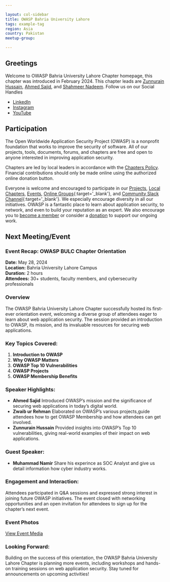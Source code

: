 ```yaml
---

layout: col-sidebar
title: OWASP Bahria University Lahore
tags: example-tag
region: Asia
country: Pakistan
meetup-group:

---
```


## Greetings
Welcome to OWASP Bahria University Lahore Chapter homepage, this chapter was introduced in February 2024. This chapter leads are [Zunnurain Hussain](https://www.linkedin.com/in/muhammad-zunnurain-hussain-50641b61/), [Ahmed Sajid](https://www.linkedin.com/in/a-sajid/), and [Shahmeer Nadeem](https://www.linkedin.com/in/shahmeer01dev/).
Follow us on our Social Handles
+ [LinkedIn](https://www.linkedin.com/company/owasp-bulc-chapter/)
+ [Instagram](https://www.instagram.com/owasp.bulc/)
+ [YouTube](https://www.youtube.com/channel/UC1Bx56g8XCTMdKgzsEInf-A)

## Participation
The Open Worldwide Application Security Project (OWASP) is a nonprofit foundation that works to improve the security of software. All of our projects, tools, documents, forums, and chapters are free and open to anyone interested in improving application security. 

Chapters are led by local leaders in accordance with the [Chapters Policy](/www-policy/operational/chapters). Financial contributions should only be made online using the authorized online donation button. 

Everyone is welcome and encouraged to participate in our [Projects](/projects/), [Local Chapters](/chapters/), [Events](/events/), [Online Groups](https://groups.google.com/a/owasp.com/){:target='_blank'}, and [Community Slack Channel](https://owasp.slack.com/){:target='_blank'}. We especially encourage diversity in all our initiatives. OWASP is a fantastic place to learn about application security, to network, and even to build your reputation as an expert. We also encourage you to [become a member](/membership/) or consider a [donation](/donate/) to support our ongoing work.

## Next Meeting/Event

### Event Recap: OWASP BULC Chapter Orientation

**Date:** May 28, 2024  
**Location:** Bahria University Lahore Campus  
**Duration:** 2 hours  
**Attendees:** 30+ students, faculty members, and cybersecurity professionals

### Overview
The OWASP Bahria University Lahore Chapter successfully hosted its first-ever orientation event, welcoming a diverse group of attendees eager to learn about web application security. The session provided an introduction to OWASP, its mission, and its invaluable resources for securing web applications. 

### Key Topics Covered:
1. **Introduction to OWASP**  
2. **Why OWASP Matters**  
3. **OWASP Top 10 Vulnerabilities**  
4. **OWASP Projects**
5. **OWASP Membership Benefits** 

### Speaker Highlights:
- **Ahmed Sajid** Introduced OWASP’s mission and the significance of securing web applications in today’s digital world.
- **Zwaib ur Rehman** Elaborated on OWASP’s various projects,guide attendees how to get OWASP Membership and how attendees can get involved.
- **Zunnurain Hussain** Provided insights into OWASP’s Top 10 vulnerabilities, giving real-world examples of their impact on web applications.
  
### Guest Speaker:
- **Muhammad Namir** Share his experince as SOC Analyst and give us detail information how cyber industry works.

### Engagement and Interaction:
Attendees participated in Q&A sessions and expressed strong interest in joining future OWASP initiatives. The event closed with networking opportunities and an open invitation for attendees to sign up for the chapter’s next event.

### Event Photos
[View Event Media](https://photos.app.goo.gl/8WaGqq2JvLPwTWUAA)

### Looking Forward:
Building on the success of this orientation, the OWASP Bahria University Lahore Chapter is planning more events, including workshops and hands-on training sessions on web application security. Stay tuned for announcements on upcoming activities!
